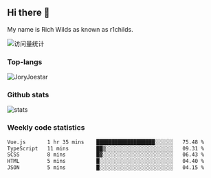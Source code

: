 ## Hi there 👋

My name is Rich Wilds as known as r1childs.

<img src="https://komarev.com/ghpvc/?username=JoryJoestar&label=Views&color=0e75b6&style=flat" alt="访问量统计" />

### Top-langs

<p><img src="https://github-readme-stats.vercel.app/api/top-langs?username=JoryJoestar&show_icons=true&locale=en&layout=compact&size_weight=0&count_weight=1" alt="JoryJoestar" /></p>   

### Github stats

<picture>
  <source
    srcset="https://github-readme-stats-au6v.vercel.app/api?username=JoryJoestar&count_private=true&show_icons=true"
    media="(prefers-color-scheme: dark)"
  />
  <source
    srcset="https://github-readme-stats-au6v.vercel.app/api?username=JoryJoestar&count_private=true&show_icons=true"
    media="(prefers-color-scheme: light), (prefers-color-scheme: no-preference)"
  />
  <img src="https://github-readme-stats-au6v.vercel.app/api?username=JoryJoestar&count_private=true&show_icons=true&hide_rank=true" alt="stats"/>
</picture>

###  Weekly code statistics

<!--START_SECTION:waka-->

```txt
Vue.js       1 hr 35 mins    ███████████████████░░░░░░   75.48 %
TypeScript   11 mins         ██▒░░░░░░░░░░░░░░░░░░░░░░   09.31 %
SCSS         8 mins          █▓░░░░░░░░░░░░░░░░░░░░░░░   06.43 %
HTML         5 mins          █░░░░░░░░░░░░░░░░░░░░░░░░   04.40 %
JSON         5 mins          █░░░░░░░░░░░░░░░░░░░░░░░░   04.15 %
```

<!--END_SECTION:waka-->
